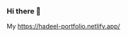 ### Hi there 👋
My https://hadeel-portfolio.netlify.app/

<!--
**hadeelsala7/hadeelsala7** is a ✨ _special_ ✨ repository because its `README.md` (this file) appears on your GitHub profile.
https://hadeel-portfolio.netlify.app/
Here are some ideas to get you started:

- 🔭 I’m currently working on ...
- 🌱 I’m currently learning ...
- 👯 I’m looking to collaborate on ...
- 🤔 I’m looking for help with ...
- 💬 Ask me about ...
- 📫 How to reach me: ...
- 😄 Pronouns: ...
- ⚡ Fun fact: ...
-->
